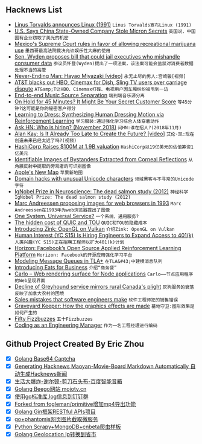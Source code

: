 ## Hacknews List


- [Linus Torvalds announces Linux (1991)](https://web.archive.org/web/20100104211620/http://www.linux.org/people/linus_post.html)  `Linus Torvalds宣布Linux (1991)`
- [U.S. Says China State-Owned Company Stole Micron Secrets](https://www.bloomberg.com/news/articles/2018-11-01/u-s-says-china-state-owned-co-stole-micron-trade-secrets)  `美国说，中国国有企业窃取了美光的机密`
- [Mexico&#39;s Supreme Court rules in favor of allowing recreational marijuana use](https://aztecreports.com/marijuana-ban-unconstitutional)  `墨西哥最高法院裁决允许娱乐性大麻的使用`
- [Sen. Wyden proposes bill that could jail executives who mishandle consumer data](https://www.theverge.com/2018/11/1/18052254/ron-wyden-privacy-bill-draft-consumer-tracking)  `参议员怀登(Wyden)提出了一项法案，该法案可能会监禁对消费者数据处理不当的高管`
- [Never-Ending Man: Hayao Miyazaki [video]](https://kottke.org/18/10/never-ending-man-hayao-miyazaki)  `永无止尽的男人:宫崎骏[视频]`
- [AT&amp;T blacks out HBO, Cinemax for Dish, Sling TV users over carriage dispute](https://www.telecompaper.com/news/atandt-blacks-out-hbo-cinemax-for-dish-sling-tv-users-over-carriage-dispute--1267375)  `AT&amp;T让HBO、Cinemax打碟、电视用户因车厢纠纷被甩到一边`
- [End-to-end Music Source Separation](http://jordipons.me/apps/end-to-end-music-source-separation/)  `端到端音乐源分离`
- [On Hold for 45 Minutes? It Might Be Your Secret Customer Score](https://www.wsj.com/articles/on-hold-for-45-minutes-it-might-be-your-secret-customer-score-1541084656)  `等45分钟?这可能是你的秘密客户得分`
- [Learning to Dress: Synthesizing Human Dressing Motion via Reinforcement Learning](https://www.cc.gatech.edu/~aclegg3/projects/LearningToDress.html)  `学习服装:通过强化学习综合人体穿着动作`
- [Ask HN: Who is hiring? (November 2018)](item?id=18354503)  `问HN:谁在招人?(2018年11月)`
- [Alan Kay: Is It Already Too Late to Create the Future? [video]](https://videocast.nih.gov/Summary.asp?Live=28442&amp;bhcp=1)  `艾伦·凯:现在创造未来已经太迟了吗?(视频)`
- [HashiCorp Raises $100M at 1.9B valuation](https://globenewswire.com/news-release/2018/11/01/1641376/0/en/HashiCorp-Raises-100-Million-to-Help-Enterprises-Adopt-Multi-Cloud.html)  `HashiCorp以19亿美元的估值筹资1亿美元`
- [Identifiable Images of Bystanders Extracted from Corneal Reflections](https://journals.plos.org/plosone/article?id=10.1371/journal.pone.0083325)  `从角膜反射中提取的旁观者的可识别图像`
- [Apple&#39;s New Map](https://www.justinobeirne.com/new-apple-maps)  `苹果新地图`
- [Domain hacks with unusual Unicode characters](https://shkspr.mobi/blog/2018/11/domain-hacks-with-unusual-unicode-characters/)  `领域黑客与不寻常的Unicode字符`
- [IgNobel Prize in Neuroscience: The dead salmon study (2012)](https://blogs.scientificamerican.com/scicurious-brain/ignobel-prize-in-neuroscience-the-dead-salmon-study/)  `神经科学IgNobel Prize: The dead salmon study (2012)`
- [Marc Andreessen proposing images for web browsers in 1993](http://1997.webhistory.org/www.lists/www-talk.1993q1/0182.html)  `Marc Andreessen在1993年为web浏览器提出了图像`
- [One System, Universal Service?](https://technicshistory.wordpress.com/2018/07/22/one-system-universal-service/)  `一个系统，通用服务?`
- [The hidden cost of QUIC and TOU](https://www.snellman.net/blog/archive/2016-12-01-quic-tou/)  `QUIC和TOU的隐藏成本`
- [Introducing Zink: OpenGL on Vulkan](https://www.kusma.xyz/blog/2018/10/31/introducing-zink.html)  `介绍Zink: OpenGL on Vulkan`
- [Human  Interest (YC S15) Is Hiring Engineers to Expand Access to 401(k)](https://humaninterest.com/careers)  `人类兴趣(YC S15)正在招聘工程师以扩大401(k)计划`
- [Horizon: Facebook’s Open Source Applied Reinforcement Learning Platform](https://research.fb.com/publications/horizon-facebooks-open-source-applied-reinforcement-learning-platform/)  `Horizon: Facebook的开源应用强化学习平台`
- [Modeling Message Queues in TLA&#43;](https://www.hillelwayne.com/post/tla-messages/)  `在TLA&#43;中建模消息队列`
- [Introducing Eats for Business](https://www.uber.com/newsroom/introducing-eats-business/)  `介绍“商务餐”`
- [Carlo – Web rendering surface for Node applications](https://github.com/GoogleChromeLabs/carlo)  `Carlo——节点应用程序的Web呈现界面`
- [Decline of Greyhound service mirrors rural Canada&#39;s plight](https://www.theguardian.com/world/2018/oct/29/canada-greyhound-bus-ending-urban-rural?CMP=share_btn_tw)  `灰狗服务的衰落反映了加拿大农村的困境`
- [Sales mistakes that software engineers make](https://www.pipelinedb.com/blog/three-sales-mistakes-software-engineers-make)  `软件工程师犯的销售错误`
- [Graveyard Keeper: How the graphics effects are made](http://www.gamasutra.com/blogs/SvyatoslavCherkasov/20181023/329151/Graveyard_Keeper_How_the_graphics_effects_are_made.php)  `墓地守卫:图形效果是如何产生的`
- [Fifty Fizzbuzzes](http://vihart.com/fifty-fizzbuzzes/)  `五十Fizzbuzzes`
- [Coding as an Engineering Manager](https://nemethgergely.com/coding-as-an-engineering-manager/)  `作为一名工程经理进行编码`

## Github Project Created By Eric Zhou

- [x] [Golang Base64 Captcha](https://github.com/mojocn/base64Captcha)
- [x] [Generating Hacknews Maoyan-Movie-Board Markdown Automatically 自动生成Hacknews新闻](https://github.com/dejavuzhou/md-genie)
- [x] [生活大爆炸-谢尔顿-剪刀石头布-百度智能音箱](https://github.com/mojocn/dueros-bang-game)
- [x] [Golang Beego网站 mojotv.cn](https://github.com/mojocn/www.mojotv.cn)
- [x] [使用go标准库,log信息到钉钉群](https://github.com/mojocn/dooger)
- [x] [Forked from fogleman/primitive增加mp4导出功能](https://github.com/mojocn/primitive)
- [x] [Golang Gin框架RESTful APIs项目](https://github.com/JJJJJJJerk/ezier-golang-web-api-framework)
- [x] [go+phantomjs网页图片截取微服务](https://github.com/mojocn/screen_shot)
- [x] [Python Scrapy+MongoDB+cnbeta爬虫样板](https://github.com/mojocn/scrapy_mongodb_boilerplate_cnbeta)
- [x] [Golang Geolocation Ip转换到省市](https://github.com/mojocn/ip2location)